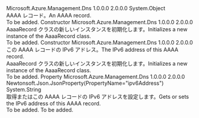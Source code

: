 <Type Name="AaaaRecord" FullName="Microsoft.Azure.Management.Dns.Models.AaaaRecord">
  <TypeSignature Language="C#" Value="public class AaaaRecord" />
  <TypeSignature Language="ILAsm" Value=".class public auto ansi beforefieldinit AaaaRecord extends System.Object" />
  <TypeSignature Language="DocId" Value="T:Microsoft.Azure.Management.Dns.Models.AaaaRecord" />
  <TypeSignature Language="VB.NET" Value="Public Class AaaaRecord" />
  <TypeSignature Language="F#" Value="type AaaaRecord = class" />
  <AssemblyInfo>
    <AssemblyName>Microsoft.Azure.Management.Dns</AssemblyName>
    <AssemblyVersion>1.0.0.0</AssemblyVersion>
    <AssemblyVersion>2.0.0.0</AssemblyVersion>
  </AssemblyInfo>
  <Base>
    <BaseTypeName>System.Object</BaseTypeName>
  </Base>
  <Interfaces />
  <Docs>
    <summary>
            <span data-ttu-id="f5c57-101">AAAA レコード。</span><span class="sxs-lookup"><span data-stu-id="f5c57-101">An AAAA record.</span></span>
            </summary>
    <remarks>To be added.</remarks>
  </Docs>
  <Members>
    <Member MemberName=".ctor">
      <MemberSignature Language="C#" Value="public AaaaRecord ();" />
      <MemberSignature Language="ILAsm" Value=".method public hidebysig specialname rtspecialname instance void .ctor() cil managed" />
      <MemberSignature Language="DocId" Value="M:Microsoft.Azure.Management.Dns.Models.AaaaRecord.#ctor" />
      <MemberSignature Language="VB.NET" Value="Public Sub New ()" />
      <MemberType>Constructor</MemberType>
      <AssemblyInfo>
        <AssemblyName>Microsoft.Azure.Management.Dns</AssemblyName>
        <AssemblyVersion>1.0.0.0</AssemblyVersion>
        <AssemblyVersion>2.0.0.0</AssemblyVersion>
      </AssemblyInfo>
      <Parameters />
      <Docs>
        <summary>
            <span data-ttu-id="f5c57-102">AaaaRecord クラスの新しいインスタンスを初期化します。</span><span class="sxs-lookup"><span data-stu-id="f5c57-102">Initializes a new instance of the AaaaRecord class.</span></span>
            </summary>
        <remarks>To be added.</remarks>
      </Docs>
    </Member>
    <Member MemberName=".ctor">
      <MemberSignature Language="C#" Value="public AaaaRecord (string ipv6Address = null);" />
      <MemberSignature Language="ILAsm" Value=".method public hidebysig specialname rtspecialname instance void .ctor(string ipv6Address) cil managed" />
      <MemberSignature Language="DocId" Value="M:Microsoft.Azure.Management.Dns.Models.AaaaRecord.#ctor(System.String)" />
      <MemberSignature Language="VB.NET" Value="Public Sub New (Optional ipv6Address As String = null)" />
      <MemberSignature Language="F#" Value="new Microsoft.Azure.Management.Dns.Models.AaaaRecord : string -&gt; Microsoft.Azure.Management.Dns.Models.AaaaRecord" Usage="new Microsoft.Azure.Management.Dns.Models.AaaaRecord ipv6Address" />
      <MemberType>Constructor</MemberType>
      <AssemblyInfo>
        <AssemblyName>Microsoft.Azure.Management.Dns</AssemblyName>
        <AssemblyVersion>1.0.0.0</AssemblyVersion>
        <AssemblyVersion>2.0.0.0</AssemblyVersion>
      </AssemblyInfo>
      <Parameters>
        <Parameter Name="ipv6Address" Type="System.String" />
      </Parameters>
      <Docs>
        <param name="ipv6Address"><span data-ttu-id="f5c57-103">この AAAA レコードの IPv6 アドレス。</span><span class="sxs-lookup"><span data-stu-id="f5c57-103">The IPv6 address of this AAAA record.</span></span></param>
        <summary>
            <span data-ttu-id="f5c57-104">AaaaRecord クラスの新しいインスタンスを初期化します。</span><span class="sxs-lookup"><span data-stu-id="f5c57-104">Initializes a new instance of the AaaaRecord class.</span></span>
            </summary>
        <remarks>To be added.</remarks>
      </Docs>
    </Member>
    <Member MemberName="Ipv6Address">
      <MemberSignature Language="C#" Value="public string Ipv6Address { get; set; }" />
      <MemberSignature Language="ILAsm" Value=".property instance string Ipv6Address" />
      <MemberSignature Language="DocId" Value="P:Microsoft.Azure.Management.Dns.Models.AaaaRecord.Ipv6Address" />
      <MemberSignature Language="VB.NET" Value="Public Property Ipv6Address As String" />
      <MemberSignature Language="F#" Value="member this.Ipv6Address : string with get, set" Usage="Microsoft.Azure.Management.Dns.Models.AaaaRecord.Ipv6Address" />
      <MemberType>Property</MemberType>
      <AssemblyInfo>
        <AssemblyName>Microsoft.Azure.Management.Dns</AssemblyName>
        <AssemblyVersion>1.0.0.0</AssemblyVersion>
        <AssemblyVersion>2.0.0.0</AssemblyVersion>
      </AssemblyInfo>
      <Attributes>
        <Attribute>
          <AttributeName>Newtonsoft.Json.JsonProperty(PropertyName="ipv6Address")</AttributeName>
        </Attribute>
      </Attributes>
      <ReturnValue>
        <ReturnType>System.String</ReturnType>
      </ReturnValue>
      <Docs>
        <summary>
            <span data-ttu-id="f5c57-105">取得またはこの AAAA レコードの IPv6 アドレスを設定します。</span><span class="sxs-lookup"><span data-stu-id="f5c57-105">Gets or sets the IPv6 address of this AAAA record.</span></span>
            </summary>
        <value>To be added.</value>
        <remarks>To be added.</remarks>
      </Docs>
    </Member>
  </Members>
</Type>